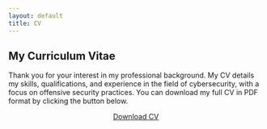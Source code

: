 ```yaml
---
layout: default
title: CV
---
```


<section class="hero fade-in">
<h1 class="hero-heading">My Curriculum Vitae</h1>
<p class="hero-paragraph">
Thank you for your interest in my professional background.
My CV details my skills, qualifications, and experience in the field of cybersecurity, with a focus on offensive security practices.
You can download my full CV in PDF format by clicking the button below.
</p>
<p align="center">
<a href="File/JingXianChing_CV.pdf" class="cool-button">Download CV</a>
</p>
</section>
